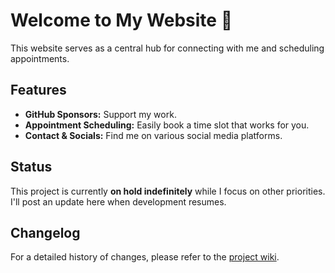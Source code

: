 # Welcome to My Website 👋

This website serves as a central hub for connecting with me and scheduling appointments. 

## Features

* **GitHub Sponsors:** Support my work.
* **Appointment Scheduling:** Easily book a time slot that works for you.
* **Contact & Socials:** Find me on various social media platforms.

## Status

This project is currently **on hold indefinitely** while I focus on other priorities. 
I'll post an update here when development resumes.

## Changelog

For a detailed history of changes, please refer to the [project wiki](https://github.com/samucodesh/samucodesh.github.io/wiki). 
